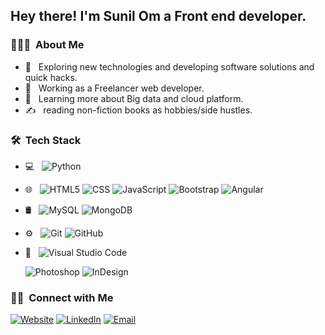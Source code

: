 

<h2> Hey there! I'm Sunil Om a  Front end developer.</h2>

<h3> 👨🏻‍💻 &nbsp;About Me </h3>

- 🤔 &nbsp; Exploring new technologies and developing software solutions and quick hacks.
- 💼 &nbsp; Working as a Freelancer web developer.
- 🌱 &nbsp; Learning more about Big data and cloud platform.
- ✍️ &nbsp; reading non-fiction books as hobbies/side hustles.

<h3> 🛠 &nbsp;Tech Stack</h3>

- 💻 &nbsp;
  ![Python](https://img.shields.io/badge/-Python-333333?style=flat&logo=python)
- 🌐 &nbsp;
  ![HTML5](https://img.shields.io/badge/-HTML5-333333?style=flat&logo=HTML5)
  ![CSS](https://img.shields.io/badge/-CSS-333333?style=flat&logo=CSS3&logoColor=1572B6)
  ![JavaScript](https://img.shields.io/badge/-JavaScript-333333?style=flat&logo=javascript)
  ![Bootstrap](https://img.shields.io/badge/-Bootstrap-333333?style=flat&logo=bootstrap&logoColor=563D7C)
  ![Angular](https://img.shields.io/badge/A-angular-red )
- 🛢 &nbsp;
  ![MySQL](https://img.shields.io/badge/-MySQL-333333?style=flat&logo=mysql)
  ![MongoDB](https://img.shields.io/badge/-MongoDB-333333?style=flat&logo=mongodb)
- ⚙️ &nbsp;
  ![Git](https://img.shields.io/badge/-Git-333333?style=flat&logo=git)
  ![GitHub](https://img.shields.io/badge/-GitHub-333333?style=flat&logo=github)
  
- 🔧 &nbsp;
  ![Visual Studio Code](https://img.shields.io/badge/-Visual%20Studio%20Code-333333?style=flat&logo=visual-studio-code&logoColor=007ACC)

  ![Photoshop](https://img.shields.io/badge/-Photoshop-333333?style=flat&logo=adobe-photoshop)
  ![InDesign](https://img.shields.io/badge/-InDesign-333333?style=flat&logo=adobe-indesign)



<h3> 🤝🏻 &nbsp;Connect with Me </h3>
<p align="in-line">
<a href="https://.com/"><img alt="Website" src="https://img.shields.io/badge/Website-www.adih.com-blue?style=flat-square&logo=google-chrome"></a>
<a href="https://www.linkedin.com/in/sunil-om-deshanur/"><img alt="LinkedIn" src="https://img.shields.io/badge/LinkedIn-Sunil%20Deshanur-blue?style=flat-square&logo=linkedin"></a>
<a href="sunilbdeshanur@gmail.com"><img alt="Email" src="https://img.shields.io/badge/Email-sunilbdeshanur@gmail.com-blue?style=flat-square&logo=gmail"></a>
</p>



